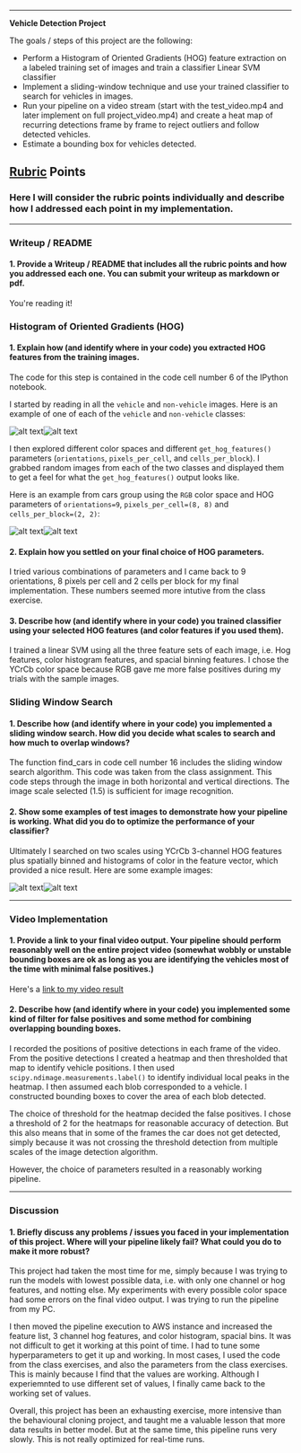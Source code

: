 

---

**Vehicle Detection Project**

The goals / steps of this project are the following:

* Perform a Histogram of Oriented Gradients (HOG) feature extraction on a labeled training set of images and train a classifier Linear SVM classifier
* Implement a sliding-window technique and use your trained classifier to search for vehicles in images.
* Run your pipeline on a video stream (start with the test_video.mp4 and later implement on full project_video.mp4) and create a heat map of recurring detections frame by frame to reject outliers and follow detected vehicles.
* Estimate a bounding box for vehicles detected.

[//]: # (Image References)
[car]: ./images/car.png
[non-car]: ./images/non-car.png
[car_hog]: ./images/car_hog.png
[hog]: ./images/hog.png
[cars_boxes]: ./images/cars_boxes.png
[cars_boxes1]: ./images/cars_boxes1.png
[video1]: ./project_video.mp4

## [Rubric](https://review.udacity.com/#!/rubrics/513/view) Points
### Here I will consider the rubric points individually and describe how I addressed each point in my implementation.  

---
### Writeup / README

#### 1. Provide a Writeup / README that includes all the rubric points and how you addressed each one.  You can submit your writeup as markdown or pdf.    

You're reading it!

### Histogram of Oriented Gradients (HOG)

#### 1. Explain how (and identify where in your code) you extracted HOG features from the training images.

The code for this step is contained in the code cell number 6 of the IPython notebook.

I started by reading in all the `vehicle` and `non-vehicle` images.  Here is an example of one of each of the `vehicle` and `non-vehicle` classes:

![alt text][car]![alt text][non-car]

I then explored different color spaces and different `get_hog_features()` parameters (`orientations`, `pixels_per_cell`, and `cells_per_block`).  I grabbed random images from each of the two classes and displayed them to get a feel for what the `get_hog_features()` output looks like.

Here is an example from cars group using the `RGB` color space and HOG parameters of `orientations=9`, `pixels_per_cell=(8, 8)` and `cells_per_block=(2, 2)`:

![alt text][car_hog]![alt text][hog]

#### 2. Explain how you settled on your final choice of HOG parameters.

I tried various combinations of parameters and I came back to 9 orientations, 8 pixels per cell and 2 cells per block for my final implementation. These numbers seemed more intutive from the class exercise.

#### 3. Describe how (and identify where in your code) you trained classifier using your selected HOG features (and color features if you used them).

I trained a linear SVM using all the three feature sets of each image, i.e. Hog features, color histogram features, and spacial binning features. I chose the YCrCb color space because RGB gave me more false positives during my trials with the sample images.

### Sliding Window Search

#### 1. Describe how (and identify where in your code) you implemented a sliding window search.  How did you decide what scales to search and how much to overlap windows?

The function find_cars in code cell number 16 includes the sliding window search algorithm. This code was taken from the class assignment. This code steps through the image in both horizontal and vertical directions. The image scale selected (1.5) is sufficient for image recognition. 


#### 2. Show some examples of test images to demonstrate how your pipeline is working.  What did you do to optimize the performance of your classifier?

Ultimately I searched on two scales using YCrCb 3-channel HOG features plus spatially binned and histograms of color in the feature vector, which provided a nice result.  Here are some example images:

![alt text][cars_boxes]![alt text][cars_boxes1]

---

### Video Implementation

#### 1. Provide a link to your final video output.  Your pipeline should perform reasonably well on the entire project video (somewhat wobbly or unstable bounding boxes are ok as long as you are identifying the vehicles most of the time with minimal false positives.)

Here's a [link to my video result](./project_video_out.mp4)


#### 2. Describe how (and identify where in your code) you implemented some kind of filter for false positives and some method for combining overlapping bounding boxes.

I recorded the positions of positive detections in each frame of the video.  From the positive detections I created a heatmap and then thresholded that map to identify vehicle positions.  I then used `scipy.ndimage.measurements.label()` to identify individual local peaks in the heatmap.  I then assumed each blob corresponded to a vehicle.  I constructed bounding boxes to cover the area of each blob detected.  

The choice of threshold for the heatmap decided the false positives. I chose a threshold of 2 for the heatmaps for reasonable accuracy of detection. But this also means that in some of the frames the car does not get detected, simply because it was not crossing the threshold detection from multiple scales of the image detection algorithm.

However, the choice of parameters resulted in a reasonably working pipeline.


---

### Discussion

#### 1. Briefly discuss any problems / issues you faced in your implementation of this project.  Where will your pipeline likely fail?  What could you do to make it more robust?

This project had taken the most time for me, simply because I was trying to run the models with lowest possible data, i.e. with only one channel or hog features, and notting else. My experiments with every possible color space had some errors on the final video output. I was trying to run the pipeline from my PC. 

I then moved the pipeline execution to AWS instance and increased the feature list, 3 channel hog features, and color histogram, spacial bins. It was not difficult to get it working at this point of time. I had to tune some hyperparameters to get it up and working. In most cases, I used the code from the class exercises, and also the parameters from the class exercises. This is mainly because I find that the values are working. Although I experiemnted to use different set of values, I finally came back to the working set of values. 

Overall, this project has been an exhausting exercise, more intensive than the behavioural cloning project, and taught me a valuable lesson that more data results in better model. But at the same time, this pipeline runs very slowly. This is not really optimized for real-time runs.
